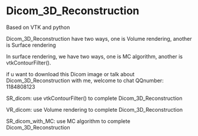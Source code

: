 # Dicom_3D_Reconstruction
Based on VTK and python

Dicom_3D_Reconstruction have two ways, one is Volume rendering, another is Surface rendering

In surface rendering, we have two ways, one is MC algorithm, another is vtkContourFilter().

if u want to download this Dicom image or talk about Dicom_3D_Reconstruction with me, welcome to chat QQnumber: 1184808123

SR_dicom: use vtkContourFilter() to complete Dicom_3D_Reconstruction

VR_dicom: use Volume rendering to complete Dicom_3D_Reconstruction

SR_dicom_with_MC: use MC algorithm to complete Dicom_3D_Reconstruction
